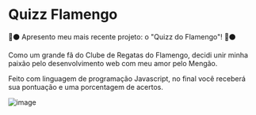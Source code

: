 # Quizz Flamengo

🔴⚫ Apresento meu mais recente projeto: o "Quizz do Flamengo"! 🔴⚫ 



Como um grande fã do Clube de Regatas do Flamengo, decidi unir minha paixão pelo desenvolvimento web com meu amor pelo Mengão.



Feito com linguagem de programação Javascript, no final você receberá sua pontuação e uma porcentagem de acertos. 

![image](https://github.com/Allan-Figueiredo/Quizz-Flamengo/assets/115052566/093fd593-d998-4557-949d-da15a5d2c358)

 
